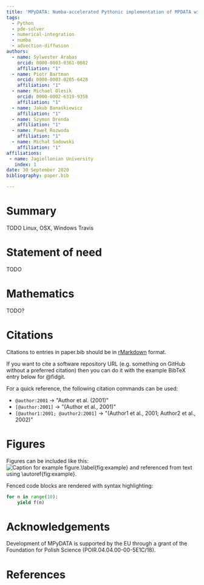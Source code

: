 ```yaml
---
title: 'MPyDATA: Numba-accelerated Pythonic implementation of MPDATA with Jupyter examples'
tags:
  - Python
  - pde-solver 
  - numerical-integration 
  - numba 
  - advection-diffusion
authors:
  - name: Sylwester Arabas
    orcid: 0000-0003-0361-0082
    affiliation: "1"
  - name: Piotr Bartman
    orcid: 0000-0003-0265-6428
    affiliation: "1"
  - name: Michael Olesik
    orcid: 0000-0002-6319-9358
    affiliation: "1"
  - name: Jakub Banaśkiewicz
    affiliation: "1"
  - name: Szymon Drenda
    affiliation: "1"
  - name: Paweł Rozwoda
    affiliation: "1"
  - name: Michał Sadowski
    affiliation: "1"
affiliations:
 - name: Jagiellonian University
   index: 1
date: 30 September 2020
bibliography: paper.bib

---
```


# Summary

TODO
Linux, OSX, Windows
Travis

# Statement of need 

TODO

# Mathematics

TODO?

# Citations

Citations to entries in paper.bib should be in
[rMarkdown](http://rmarkdown.rstudio.com/authoring_bibliographies_and_citations.html)
format.

If you want to cite a software repository URL (e.g. something on GitHub without a preferred
citation) then you can do it with the example BibTeX entry below for @fidgit.

For a quick reference, the following citation commands can be used:
- `@author:2001`  ->  "Author et al. (2001)"
- `[@author:2001]` -> "(Author et al., 2001)"
- `[@author1:2001; @author2:2001]` -> "(Author1 et al., 2001; Author2 et al., 2002)"

# Figures

Figures can be included like this:
![Caption for example figure.\label{fig:example}](figure.png)
and referenced from text using \autoref{fig:example}.

Fenced code blocks are rendered with syntax highlighting:
```python
for n in range(10):
    yield f(n)
```	

# Acknowledgements

Development of MPyDATA is supported by the EU through a grant of the Foundation for Polish Science (POIR.04.04.00-00-5E1C/18).

# References